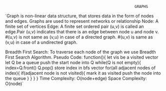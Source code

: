                                                               GRAPHS


`Graph is non-linear data structure, that stores data in the form of nodes and edges. Graphs are used to represent networks or relationship 
Node: A finite set of vertices 
Edge: A finite set ordered pair (u,v) is called an edge.Pair (u,v) indicates that there is an edge between node u and node v.
#(u,v) is not same as (v,u) in case of a directed graph.
#(u,v) is same as (v,u) in case of a undirected graph.

Breadth First Search: To traverse each node of the graph we use Breadth First Search Algorithm.
                      Pseudo Code:
                            function(){
                                let vis be a visited vector 
                                let Q be a queue
                                push the start node into Q
                                while(Q is not empty){
                                    index=Q.front()
                                    Q.pop()
                                    store index in bfs vector
                                    for(all adjacent nodes of index){
                                        if(adjacent node is not visited){
                                            mark it as visited
                                            push the node into the queue
                                        }
                                    }
                                }
                            }
                      Time Complexity: O(node+edge)
                      Space Complexity: O(node)`
